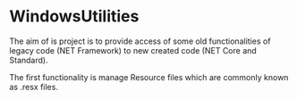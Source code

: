 # WindowsUtilities

The aim of is project is to provide access of some old functionalities of legacy code (NET Framework) to new created code (NET Core and Standard).

The first functionality is manage Resource files which are commonly known as .resx files.
